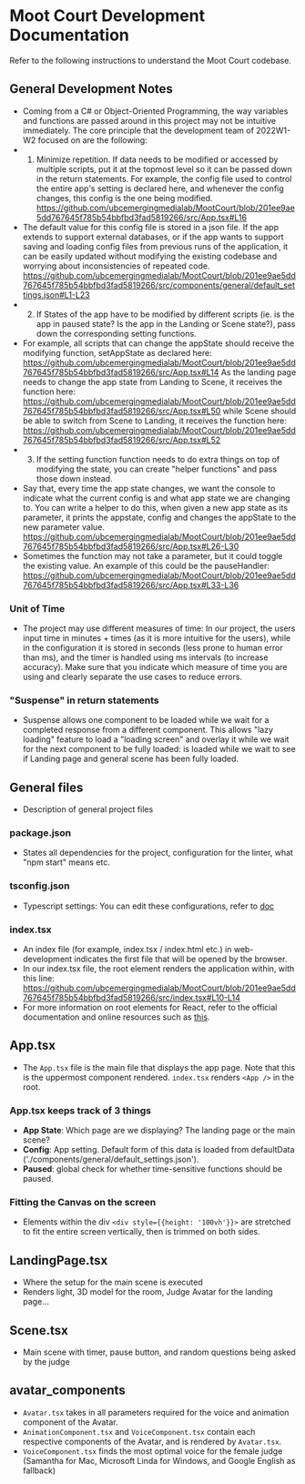 # Moot Court Development Documentation
Refer to the following instructions to understand the Moot Court codebase. 

## General Development Notes
- Coming from a C# or Object-Oriented Programming, the way variables and functions are passed around in this project may not be intuitive immediately. The core principle that the development team of 2022W1-W2 focused on are the following:
- 1) Minimize repetition. If data needs to be modified or accessed by multiple scripts, put it at the topmost level so it can be passed down in the return statements. For example, the config file used to control the entire app's setting is declared here, and whenever the config changes, this config is the one being modified. https://github.com/ubcemergingmedialab/MootCourt/blob/201ee9ae5dd767645f785b54bbfbd3fad5819266/src/App.tsx#L16
- The default value for this config file is stored in a json file. If the app extends to support external databases, or if the app wants to support saving and loading config files from previous runs of the application, it can be easily updated without modifying the existing codebase and worrying about inconsistencies of repeated code. https://github.com/ubcemergingmedialab/MootCourt/blob/201ee9ae5dd767645f785b54bbfbd3fad5819266/src/components/general/default_settings.json#L1-L23
- 2) If States of the app have to be modified by different scripts (ie. is the app in paused state? Is the app in the Landing or Scene state?), pass down the corresponding setting functions. 
- For example, all scripts that can change the appState should receive the modifying function, setAppState as declared here: https://github.com/ubcemergingmedialab/MootCourt/blob/201ee9ae5dd767645f785b54bbfbd3fad5819266/src/App.tsx#L14 As the landing page needs to change the app state from Landing to Scene, it receives the function here: https://github.com/ubcemergingmedialab/MootCourt/blob/201ee9ae5dd767645f785b54bbfbd3fad5819266/src/App.tsx#L50 while Scene should be able to switch from Scene to Landing, it receives the function here: https://github.com/ubcemergingmedialab/MootCourt/blob/201ee9ae5dd767645f785b54bbfbd3fad5819266/src/App.tsx#L52
- 3) If the setting function function needs to do extra things on top of modifying the state, you can create "helper functions" and pass those down instead. 
- Say that, every time the app state changes, we want the console to indicate what the current config is and what app state we are changing to. You can write a helper to do this, when given a new app state as its parameter, it prints the appstate, config and changes the appState to the new parameter value.  https://github.com/ubcemergingmedialab/MootCourt/blob/201ee9ae5dd767645f785b54bbfbd3fad5819266/src/App.tsx#L26-L30
- Sometimes the function may not take a parameter, but it could toggle the existing value. An example of this could be the pauseHandler: https://github.com/ubcemergingmedialab/MootCourt/blob/201ee9ae5dd767645f785b54bbfbd3fad5819266/src/App.tsx#L33-L36

### Unit of Time
- The project may use different measures of time: In our project, the users input time in minutes + times (as it is more intuitive for the users), while in the configuration it is stored in seconds (less prone to human error than ms), and the timer is handled using ms intervals (to increase accuracy). Make sure that you indicate which measure of time you are using and clearly separate the use cases to reduce errors. 

### "Suspense" in return statements
- Suspense allows one component to be loaded while we wait for a completed response from a different component. This allows "lazy loading" feature to load a "loading screen" and overlay it while we wait for the next component to be fully loaded: <Apploader> is loaded while we wait to see if Landing page and general scene has been fully loaded. 

## General files
- Description of general project files

### package.json
- States all dependencies for the project, configuration for the linter, what "npm start" means etc.

### tsconfig.json
- Typescript settings: You can edit these configurations, refer to [doc](https://www.typescriptlang.org/tsconfig)

### index.tsx
- An index file (for example, index.tsx / index.html etc.) in web-development indicates the first file that will be opened by the browser.
- In our index.tsx file, the root element renders the application within, with this line: 
https://github.com/ubcemergingmedialab/MootCourt/blob/201ee9ae5dd767645f785b54bbfbd3fad5819266/src/index.tsx#L10-L14
- For more information on root elements for React, refer to the official documentation and online resources such as [this](https://reactjs.org/docs/rendering-elements.html#rendering-an-element-into-the-dom).

## App.tsx
- The `App.tsx` file is the main file that displays the app page. Note that this is the uppermost component rendered. `index.tsx` renders `<App />` in the root. 
### App.tsx keeps track of 3 things
  - **App State**: Which page are we displaying? The landing page or the main scene?
  - **Config**: App setting. Default form of this data is loaded from defaultData ('./components/general/default_settings.json'). 
  - **Paused**: global check for whether time-sensitive functions should be paused. 
### Fitting the Canvas on the screen
- Elements within the div `<div style={{height: '100vh'}}>` are stretched to fit the entire screen vertically, then is trimmed on both sides. 

## LandingPage.tsx
- Where the setup for the main scene is executed
- Renders light, 3D model for the room, Judge Avatar for the landing page...

## Scene.tsx
- Main scene with timer, pause button, and random questions being asked by the judge

## avatar_components
- `Avatar.tsx` takes in all parameters required for the voice and animation component of the Avatar. 
- `AnimationComponent.tsx` and `VoiceComponent.tsx` contain each respective components of the Avatar, and is rendered by `Avatar.tsx`. 
- `VoiceComponent.tsx` finds the most optimal voice for the female judge (Samantha for Mac, Microsoft Linda for Windows, and Google English as fallback)

